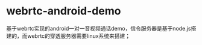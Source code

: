 # webrtc-android-demo
基于webrtc实现的android一对一音视频通话demo，信令服务器是基于node.js搭建的，而webrtc的穿透服务器需要linux系统来搭建；

